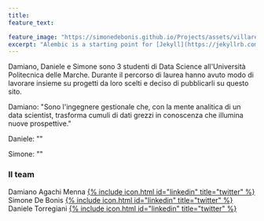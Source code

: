 ```yaml
---
title: 
feature_text: 

feature_image: "https://simonedebonis.github.io/Projects/assets/villarey.jpg"
excerpt: "Alembic is a starting point for [Jekyll](https://jekyllrb.com/) projects. Rather than starting from scratch, this boilerplate is designed to get the ball rolling immediately. Install it, configure it, tweak it, push it."
---
```




Damiano, Daniele e Simone sono 3 studenti di Data Science all'Università Politecnica delle Marche.
Durante il percorso di laurea hanno avuto modo di lavorare insieme su progetti da loro scelti e deciso di pubblicarli su questo sito.

Damiano: "Sono l'ingegnere gestionale che, con la mente analitica di un data scientist, trasforma cumuli di dati grezzi in conoscenza che illumina nuove prospettive."

Daniele: ""

Simone: ""

### Il team

 
Damiano Agachi Menna [{% include icon.html id="linkedin" title="twitter" %}](https://www.linkedin.com/in/damiano-am/)  
Simone De Bonis [{% include icon.html id="linkedin" title="twitter" %}](https://www.linkedin.com/in/SimoneDeBonis)  
Daniele Torregiani [{% include icon.html id="linkedin" title="twitter" %}](https://www.linkedin.com/in/daniele-torregiani-369b54243/)  
